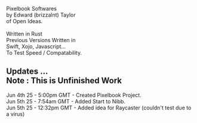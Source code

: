 Pixelbook Softwares<br />
by Edward (brizzalnt) Taylor<br />
of Open Ideas.<br />
<br />
Written in Rust<br />
Previous Versions Written in<br />
Swift, Xojo, Javascript...<br />
To Test Speed / Compatability.<br />


Updates ...<br />
Note : This is Unfinished Work<br />
--------------------
Jun 4th 25 - 5:00pm  GMT - Created Pixelbook Project.<br />
Jun 5th 25 - 7:54am  GMT - Added Start to Nibb.<br />
Jun 5th 25 - 12:32pm GMT - Added idea for Raycaster (couldn't test due to a virus) <br />
